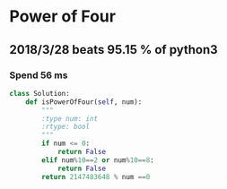 # Power of Four

## 2018/3/28 beats 95.15 % of python3
### Spend 56 ms
```python
class Solution:
    def isPowerOfFour(self, num):
        """
        :type num: int
        :rtype: bool
        """
        if num <= 0:
            return False
        elif num%10==2 or num%10==8:
            return False
        return 2147483648 % num ==0
```
